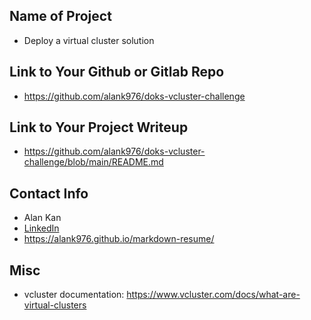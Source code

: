 ## Name of Project 
* Deploy a virtual cluster solution
 
## Link to Your Github or Gitlab Repo
* https://github.com/alank976/doks-vcluster-challenge

## Link to Your Project Writeup
* https://github.com/alank976/doks-vcluster-challenge/blob/main/README.md

## Contact Info
* Alan Kan
* [LinkedIn](https://www.linkedin.com/in/alankan976/)
* https://alank976.github.io/markdown-resume/

## Misc 
* vcluster documentation: https://www.vcluster.com/docs/what-are-virtual-clusters
